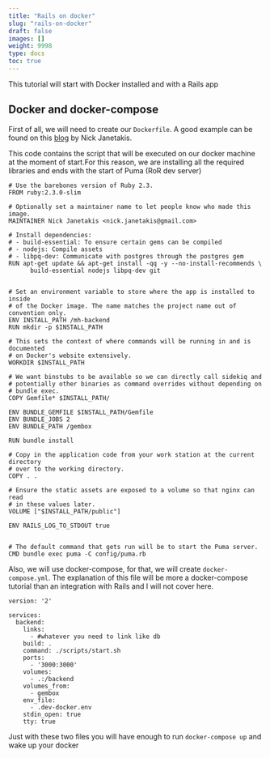 ```yaml
---
title: "Rails on docker"
slug: "rails-on-docker"
draft: false
images: []
weight: 9998
type: docs
toc: true
---
```


This tutorial will start with Docker installed and with a Rails app

## Docker and docker-compose
First of all, we will need to create our `Dockerfile`. A good example can be found on this [blog][1] by Nick Janetakis. 

This code contains the script that will be executed on our docker machine at the moment of start.For this reason, we are installing all the required libraries and ends with the start of Puma (RoR dev server)

    # Use the barebones version of Ruby 2.3.
    FROM ruby:2.3.0-slim
    
    # Optionally set a maintainer name to let people know who made this image.
    MAINTAINER Nick Janetakis <nick.janetakis@gmail.com>
    
    # Install dependencies:
    # - build-essential: To ensure certain gems can be compiled
    # - nodejs: Compile assets
    # - libpq-dev: Communicate with postgres through the postgres gem
    RUN apt-get update && apt-get install -qq -y --no-install-recommends \
          build-essential nodejs libpq-dev git
    
    
    # Set an environment variable to store where the app is installed to inside
    # of the Docker image. The name matches the project name out of convention only.
    ENV INSTALL_PATH /mh-backend
    RUN mkdir -p $INSTALL_PATH
    
    # This sets the context of where commands will be running in and is documented
    # on Docker's website extensively.
    WORKDIR $INSTALL_PATH
    
    # We want binstubs to be available so we can directly call sidekiq and
    # potentially other binaries as command overrides without depending on
    # bundle exec.
    COPY Gemfile* $INSTALL_PATH/
    
    ENV BUNDLE_GEMFILE $INSTALL_PATH/Gemfile
    ENV BUNDLE_JOBS 2 
    ENV BUNDLE_PATH /gembox
    
    RUN bundle install
    
    # Copy in the application code from your work station at the current directory
    # over to the working directory.
    COPY . .
    
    # Ensure the static assets are exposed to a volume so that nginx can read
    # in these values later.
    VOLUME ["$INSTALL_PATH/public"]
    
    ENV RAILS_LOG_TO_STDOUT true
    
    
    # The default command that gets run will be to start the Puma server.
    CMD bundle exec puma -C config/puma.rb

Also, we will use docker-compose, for that, we will create `docker-compose.yml`.
The explanation of this file will be more a docker-compose tutorial than an integration with Rails and I will not cover here.

    version: '2'
    
    services:
      backend:
        links:
          - #whatever you need to link like db
        build: .
        command: ./scripts/start.sh
        ports:
          - '3000:3000'
        volumes:
          - .:/backend
        volumes_from:
          - gembox
        env_file:
          - .dev-docker.env
        stdin_open: true
        tty: true

Just with these two files you will have enough to run `docker-compose up` and wake up your docker

  [1]: https://nickjanetakis.com/blog/dockerize-a-rails-5-postgres-redis-sidekiq-action-cable-app-with-docker-compose

